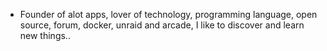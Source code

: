 - Founder of alot apps, lover of technology, programming language, open source, forum, docker, unraid and arcade, I like to discover and learn new things..
  <br>




























































































































































































































































































































